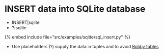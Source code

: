# INSERT data into SQLite database


* INSERT|sqlite
* ?|sqlite

{% embed include file="src/examples/sqlite/sql_insert.py" %}

* Use placeholders (?) supply the data in tuples and to avoid [Bobby tables](https://bobby-tables.com/)


